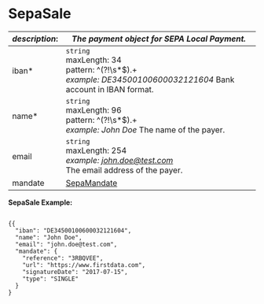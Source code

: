 
# SepaSale

| *description*:   | *The payment object for SEPA Local Payment.*|
|----|----|
| iban* |    ``` string ```   <br/> maxLength: 34  <br/> pattern: ^(?!\s*$).+  <br/> *example: DE34500100600032121604* Bank account in IBAN format.|
| name* |    ``` string ```   <br/> maxLength: 96  <br/> pattern: ^(?!\s*$).+  <br/> *example: John Doe* The name of the payer.|
| email |    ``` string ```    <br/> maxLength: 254  <br/> *example: john.doe@test.com*  <br/> The email address of the payer.|
| mandate |  [SepaMandate](?path=docs/schemas-md/SepaMandate.md)|      

**SepaSale Example:**

```{r}  

{{
  "iban": "DE34500100600032121604",
  "name": "John Doe",
  "email": "john.doe@test.com",
  "mandate": {
    "reference": "3RBQVEE",
    "url": "https://www.firstdata.com",
    "signatureDate": "2017-07-15",
    "type": "SINGLE"
  }
}
```  



   


